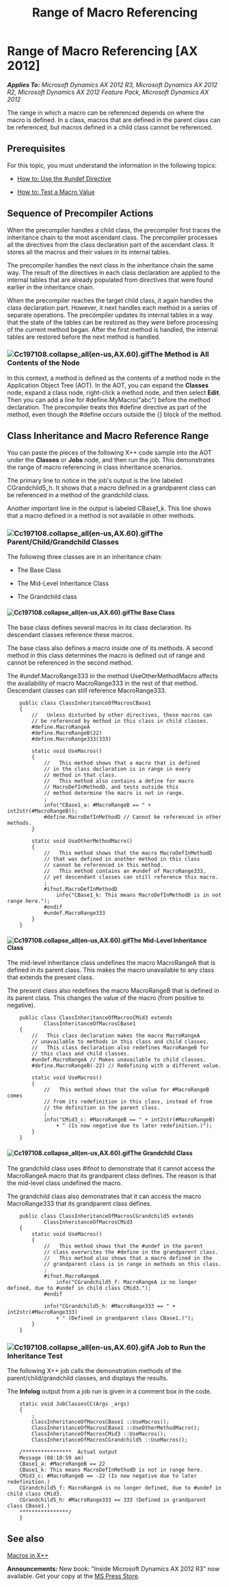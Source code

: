 ﻿---
title: Range of Macro Referencing
TOCTitle: Range of Macro Referencing
ms:assetid: 1059706d-2ef0-4d21-8055-2f76244d7ff8
ms:mtpsurl: https://msdn.microsoft.com/en-us/library/Cc197108(v=AX.60)
ms:contentKeyID: 35240537
ms.date: 05/18/2015
mtps_version: v=AX.60
---

# Range of Macro Referencing [AX 2012]


_**Applies To:** Microsoft Dynamics AX 2012 R3, Microsoft Dynamics AX 2012 R2, Microsoft Dynamics AX 2012 Feature Pack, Microsoft Dynamics AX 2012_

The range in which a macro can be referenced depends on where the macro is defined. In a class, macros that are defined in the parent class can be referenced, but macros defined in a child class cannot be referenced.

## Prerequisites

For this topic, you must understand the information in the following topics:

  - [How to: Use the \#undef Directive](how-to-use-the-sharpundef-directive.md)

  - [How to: Test a Macro Value](how-to-test-a-macro-value.md)

## Sequence of Precompiler Actions

When the precompiler handles a child class, the precompiler first traces the inheritance chain to the most ascendant class. The precompiler processes all the directives from the class declaration part of the ascendant class. It stores all the macros and their values in its internal tables.

The precompiler handles the next class in the inheritance chain the same way. The result of the directives in each class declaration are applied to the internal tables that are already populated from directives that were found earlier in the inheritance chain.

When the precompiler reaches the target child class, it again handles the class declaration part. However, it next handles each method in a series of separate operations. The precompiler updates its internal tables in a way that the state of the tables can be restored as they were before processing of the current method began. After the first method is handled, the internal tables are restored before the next method is handled.

### ![Cc197108.collapse\_all(en-us,AX.60).gif](images/Gg863931.collapse_all(en-us,AX.60).gif "Cc197108.collapse_all(en-us,AX.60).gif")The Method is All Contents of the Node

In this context, a method is defined as the contents of a method node in the Application Object Tree (AOT). In the AOT, you can expand the **Classes** node, expand a class node, right-click a method node, and then select **Edit**. Then you can add a line for \#define.MyMacro("abc") before the method declaration. The precompiler treats this \#define directive as part of the method, even though the \#define occurs outside the {} block of the method.

## Class Inheritance and Macro Reference Range

You can paste the pieces of the following X++ code sample into the AOT under the **Classes** or **Jobs** node, and then run the job. This demonstrates the range of macro referencing in class inheritance scenarios.

The primary line to notice in the job's output is the line labeled CGrandchild5\_h. It shows that a macro defined in a grandparent class can be referenced in a method of the grandchild class.

Another important line in the output is labeled CBase1\_k. This line shows that a macro defined in a method is not available in other methods.

### ![Cc197108.collapse\_all(en-us,AX.60).gif](images/Gg863931.collapse_all(en-us,AX.60).gif "Cc197108.collapse_all(en-us,AX.60).gif")The Parent/Child/Grandchild Classes

The following three classes are in an inheritance chain:

  - The Base Class

  - The Mid-Level Inheritance Class

  - The Grandchild class

#### ![Cc197108.collapse\_all(en-us,AX.60).gif](images/Gg863931.collapse_all(en-us,AX.60).gif "Cc197108.collapse_all(en-us,AX.60).gif")The Base Class

The base class defines several macros in its class declaration. Its descendant classes reference these macros.

The base class also defines a macro inside one of its methods. A second method in this class determines the macro is defined out of range and cannot be referenced in the second method.

The \#undef.MacroRange333 in the method UseOtherMethodMacro affects the availability of macro MacroRange333 in the rest of that method. Descendant classes can still reference MacroRange333.
```X++  
    public class ClassInheritanceOfMacrosCBase1
    {
        //   Unless disturbed by other directives, these macros can
        // be referenced by method in this class in child classes.
        #define.MacroRangeA
        #define.MacroRangeB(22)
        #define.MacroRange333(333)
    
        static void UseMacros()
        {
            //   This method shows that a macro that is defined
            // in the class declaration is in range in every
            // method in that class.
            //   This method also contains a define for macro
            // MacroDefInMethodD, and tests outside this
            // method determine the macro is not in range.
            ;
            info("CBase1_a: #MacroRangeB == " + int2str(#MacroRangeB));
            #define.MacroDefInMethodD // Cannot be referenced in other methods.
        }
    
        static void UseOtherMethodMacro()
        {
            //   This method shows that the macro MacroDefInMethodD
            // that was defined in another method in this class
            // cannot be referenced in this method.
            //   This method contains an #undef of MacroRange333,
            // yet descendant classes can still reference this macro.
            ;
            #ifnot.MacroDefInMethodD
                info("CBase1_k: This means MacroDefInMethodD is in not range here.");
            #endif
            #undef.MacroRange333
        }
    }
```
#### ![Cc197108.collapse\_all(en-us,AX.60).gif](images/Gg863931.collapse_all(en-us,AX.60).gif "Cc197108.collapse_all(en-us,AX.60).gif")The Mid-Level Inheritance Class

The mid-level inheritance class undefines the macro MacroRangeA that is defined in its parent class. This makes the macro unavailable to any class that extends the present class.

The present class also redefines the macro MacroRangeB that is defined in its parent class. This changes the value of the macro (from positive to negative).
```X++  
    public class ClassInheritanceOfMacrosCMid3 extends
            ClassInheritanceOfMacrosCBase1
    {
        //   This class declaration makes the macro MacroRangeA
        // unavailable to methods in this class and child classes.
        //   This class declaration also redefines MacroRangeB for
        // this class and child classes.
        #undef.MacroRangeA // Makes unavailable to child classes.
        #define.MacroRangeB(-22) // Redefining with a different value.
    
        static void UseMacros()
        {
            //   This method shows that the value for #MacroRangeB comes
            // from its redefinition in this class, instead of from
            // the definition in the parent class.
            ;
            info("CMid3_c: #MacroRangeB == " + int2str(#MacroRangeB)
                + " (Is now negative due to later redefinition.)");
        }
    }

```

#### ![Cc197108.collapse\_all(en-us,AX.60).gif](images/Gg863931.collapse_all(en-us,AX.60).gif "Cc197108.collapse_all(en-us,AX.60).gif")The Grandchild Class

The grandchild class uses \#ifnot to demonstrate that it cannot access the MacroRangeA macro that its grandparent class defines. The reason is that the mid-level class undefined the macro.

The grandchild class also demonstrates that it can access the macro MacroRange333 that its grandparent class defines.

```X++  
    public class ClassInheritanceOfMacrosCGrandchild5 extends
            ClassInheritanceOfMacrosCMid3
    {
        static void UseMacros()
        {
            //   This method shows that the #undef in the parent
            // class overwrites the #define in the grandparent class.
            //   This method also shows that a macro defined in the
            // grandparent class is in range in methods on this class.
            ;
            #ifnot.MacroRangeA
                info("CGrandchild5_f: MacroRangeA is no longer defined, due to #undef in child class CMid3.");
            #endif
    
            info("CGrandchild5_h: #MacroRange333 == " + int2str(#MacroRange333)
                + " (Defined in grandparent class CBase1.)");
        }
    }
```

### ![Cc197108.collapse\_all(en-us,AX.60).gif](images/Gg863931.collapse_all(en-us,AX.60).gif "Cc197108.collapse_all(en-us,AX.60).gif")A Job to Run the Inheritance Test

The following X++ job calls the demonstration methods of the parent/child/grandchild classes, and displays the results.

The **Infolog** output from a job run is given in a comment box in the code.
```X++  
    static void JobClassesCC(Args _args)
    {
        ;
        ClassInheritanceOfMacrosCBase1 ::UseMacros();
        ClassInheritanceOfMacrosCBase1 ::UseOtherMethodMacro();
        ClassInheritanceOfMacrosCMid3 ::UseMacros();
        ClassInheritanceOfMacrosCGrandchild5 ::UseMacros();
    
    /****************  Actual output
    Message (08:10:59 am)
    CBase1_a: #MacroRangeB == 22
    CBase1_k: This means MacroDefInMethodD is not in range here.
    CMid3_c: #MacroRangeB == -22 (Is now negative due to later redefinition.)
    CGrandchild5_f: MacroRangeA is no longer defined, due to #undef in child class CMid3.
    CGrandchild5_h: #MacroRange333 == 333 (Defined in grandparent class CBase1.)
    ****************/
    }
```

## See also

[Macros in X++](macros-in-x.md)

  
**Announcements:** New book: "Inside Microsoft Dynamics AX 2012 R3" now available. Get your copy at the [MS Press Store](https://www.microsoftpressstore.com/store/inside-microsoft-dynamics-ax-2012-r3-9780735685109).

